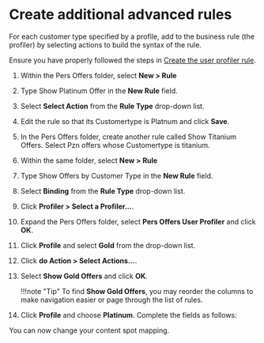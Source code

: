 # Create additional advanced rules

For each customer type specified by a profile, add to the business rule (the profiler) by selecting actions to build the syntax of the rule.

Ensure you have properly followed the steps in [Create the user profiler rule](pzn_demo_create_user_profiler_rule.md#).

1.  Within the Pers Offers folder, select **New > Rule**

2.  Type Show Platinum Offer in the **New Rule** field.

3.  Select **Select Action** from the **Rule Type** drop-down list.

4.  Edit the rule so that its Customertype is Platnum and click **Save**.

5.  In the Pers Offers folder, create another rule called Show Titanium Offers. Select Pzn offers whose Customertype is titanium.

6.  Within the same folder, select **New > Rule**

7.  Type Show Offers by Customer Type in the **New Rule** field.

8.  Select **Binding** from the **Rule Type** drop-down list.

9.  Click **Profiler > Select a Profiler...**.

10. Expand the Pers Offers folder, select **Pers Offers User Profiler** and click **OK**.

11. Click **Profile** and select **Gold** from the drop-down list.

12. Click **do Action > Select Actions...**.

13. Select **Show Gold Offers** and click **OK**.

    !!!note "Tip"
        To find **Show Gold Offers**, you may reorder the columns to make navigation easier or page through the list of rules.

14. Click **Profile** and choose **Platinum**. Complete the fields as follows:


You can now change your content spot mapping.



